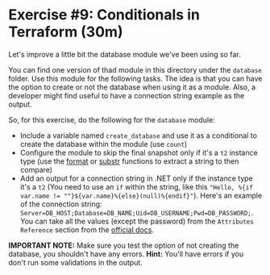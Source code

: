 # Exercise #9: Conditionals in Terraform (30m)
Let's improve a little bit the database module we've been using so far.

You can find one version of thad module in this directory under the `database` folder. Use this module for the following tasks. The idea is that you can have the option to create or not the database when using it as a module. Also, a developer might find useful to have a connection string example as the output.

So, for this exercise, do the following for the `database` module:

* Include a variable named `create_database` and use it as a conditional to create the database within the module (use `count`)
* Configure the module to skip the final snapshot only if it's a `t2` instance type (use the [format](https://www.terraform.io/docs/language/functions/format.html) or [substr](https://www.terraform.io/docs/language/functions/substr.html) functions to extract a string to then compare)
* Add an output for a connection string in .NET only if the instance type it's a `t2` (You need to use an `if` within the string, like this `"Hello, %{if var.name != ""}${var.name}%{else}(null)%{endif}"`). Here's an example of the connection string: `Server=DB_HOST;Database=DB_NAME;Uid=DB_USERNAME;Pwd=DB_PASSWORD;`. You can take all the values (except the password) from the `Attributes Reference` section from the [official docs](https://registry.terraform.io/providers/hashicorp/aws/latest/docs/resources/db_instance).

**IMPORTANT NOTE:** Make sure you test the option of not creating the database, you shouldn't have any errors. **Hint:** You'll have errors if you don't run some validations in the output.